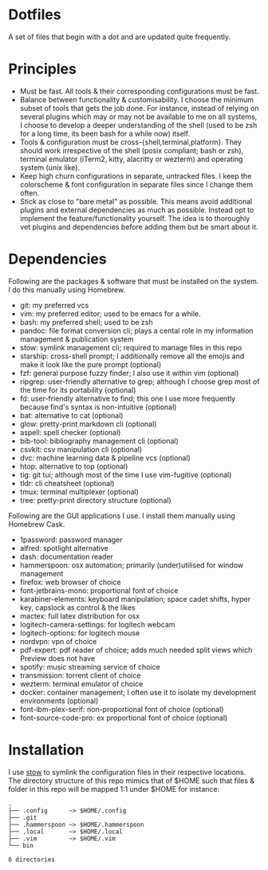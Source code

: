 # Dotfiles

A set of files that begin with a dot and are updated quite frequently.

# Principles

+ Must be fast. All tools & their corresponding configurations must be
  fast.
+ Balance between functionality & customisability. I choose the
  minimum subset of tools that gets the job done. For instance,
  instead of relying on several plugins which may or may not be
  available to me on all systems, I choose to develop a deeper
  understanding of the shell (used to be zsh for a long time, its been
  bash for a while now) itself.
+ Tools & configuration must be cross-{shell,terminal,platform}. They
  should work irrespective of the shell (posix compliant; bash or
  zsh), terminal emulator (iTerm2, kitty, alacritty or wezterm) and
  operating system (unix like).
+ Keep high churn configurations in separate, untracked files. I keep
  the colorscheme & font configuration in separate files since
  I change them often.
+ Stick as close to "bare metal" as possible. This means avoid
  additional plugins and external dependencies as much as
  possible. Instead opt to implement the feature/functionality
  yourself. The idea is to thoroughly vet plugins and dependencies
  before adding them but be smart about it.

# Dependencies

Following are the packages & software that must be installed on the
system. I do this manually using Homebrew.

+ git: my preferred vcs
+ vim: my preferred editor; used to be emacs for a while.
+ bash: my preferred shell; used to be zsh
+ pandoc: file format conversion cli; plays a cental role in my
  information management & publication system
+ stow: symlink management cli; required to manage files in this repo
+ starship: cross-shell prompt; I additionally remove all the emojis
  and make it look like the pure prompt (optional)
+ fzf: general purpose fuzzy finder; I also use it within vim (optional)
+ ripgrep: user-friendly alternative to grep; although I choose grep
  most of the time for its portability (optional)
+ fd: user-friendly alternative to find; this one I use more
  frequently because find's syntax is non-intuitive (optional)
+ bat: alternative to cat (optional)
+ glow: pretty-print markdown cli (optional)
+ aspell: spell checker (optional)
+ bib-tool: bibliography management cli (optional)
+ csvkit: csv manipulation cli (optional)
+ dvc: machine learning data & pipeline vcs (optional)
+ htop: alternative to top (optional)
+ tig: git tui; although most of the time I use vim-fugitive (optional)
+ tldr: cli cheatsheet (optional)
+ tmux: terminal multiplexer (optional)
+ tree: pretty-print directory structure (optional)

Following are the GUI applications I use. I install them manually
using Homebrew Cask.

+ 1password: password manager
+ alfred: spotlight alternative
+ dash: documentation reader
+ hammerspoon: osx automation; primarily (under)utilised for window management
+ firefox: web browser of choice
+ font-jetbrains-mono: proportional font of choice
+ karabiner-elements: keyboard manipulation; space cadet shifts, hyper
  key, capslock as control & the likes
+ mactex: full latex distribution for osx
+ logitech-camera-settings: for logitech webcam
+ logitech-options: for logitech mouse
+ nordvpn: vpn of choice
+ pdf-expert: pdf reader of choice; adds much needed split views which
  Preview does not have
+ spotify: music streaming service of choice
+ transmission: torrent client of choice
+ wezterm: terminal emulator of choice
+ docker: container management; I often use it to isolate my
  development environments (optional)
+ font-ibm-plex-serif: non-proportional font of choice (optional)
+ font-source-code-pro: ex proportional font of choice (optional)

# Installation

I use [stow] to symlink the configuration files in their respective
locations. The directory structure of this repo mimics that of $HOME
such that files & folder in this repo will be mapped 1:1 under $HOME
for instance:

    .
    ├── .config	     ~> $HOME/.config
    ├── .git
    ├── .hammerspoon ~> $HOME/.hammerspoon
    ├── .local	     ~> $HOME/.local
    ├── .vim	     ~> $HOME/.vim
    └── bin

    6 directories

[stow]: https://www.gnu.org/software/stow/

